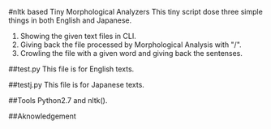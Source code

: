 #nltk based Tiny Morphological Analyzers
This tiny script dose three simple things in both English and Japanese.  
1. Showing the given text files in CLI.  
2. Giving back the file processed by Morphological Analysis with "/".  
3. Crowling the file with a given word and giving back the sentenses.  

##test.py
This file is for English texts.

##testj.py
This file is for Japanese texts.

##Tools
Python2.7 and nltk().


##Aknowledgement
